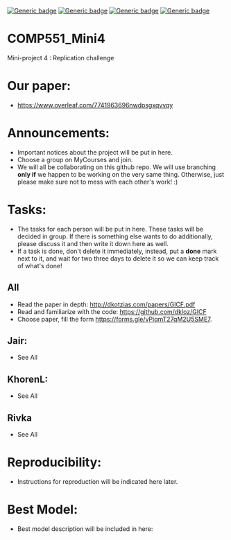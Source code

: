 [![Generic badge](https://img.shields.io/badge/Mini_project_4-blue.svg)](https://shields.io/)
[![Generic badge](https://img.shields.io/badge/Contributors-3-<COLOR>.svg)](https://shields.io/)
[![Generic badge](https://img.shields.io/badge/COMP551-Applied_Machine_Learning-red.svg)](https://shields.io/)
[![Generic badge](https://img.shields.io/badge/Neat_level-OVER_9000-green.svg)](https://shields.io/)

# COMP551_Mini4
Mini-project 4 : Replication challenge 

# Our paper: 
- https://www.overleaf.com/7741963696nwdpsgxqvvqy

# Announcements: 
- Important notices about the project will be put in here. 
- Choose a group on MyCourses and join. 
- We will all be collaborating on this github repo. We will use branching **only if** we happen to be working on the very same thing. Otherwise, just please make sure not to mess with each other's work! :)  
 
# Tasks: 
- The tasks for each person will be put in here. These tasks will be decided in group. 
If there is something else wants to do additionally, please discuss it and then write it down here as well. 
- If a task is done, don't delete it immediately, instead, put a **done** mark next to it, and wait for two three days to delete it so we can keep track of what's done! 

## All 
- Read the paper in depth: http://dkotzias.com/papers/GICF.pdf 
- Read and familiarize with the code: https://github.com/dkloz/GICF
- Choose paper, fill the form https://forms.gle/vPiqmT27qM2U5SME7. 


## Jair: 
- See All 

## KhorenL:  
- See All 

## Rivka
- See All 


# Reproducibility: 
- Instructions for reproduction will be indicated here later. 

# Best Model: 
- Best model description will be included in here: 

